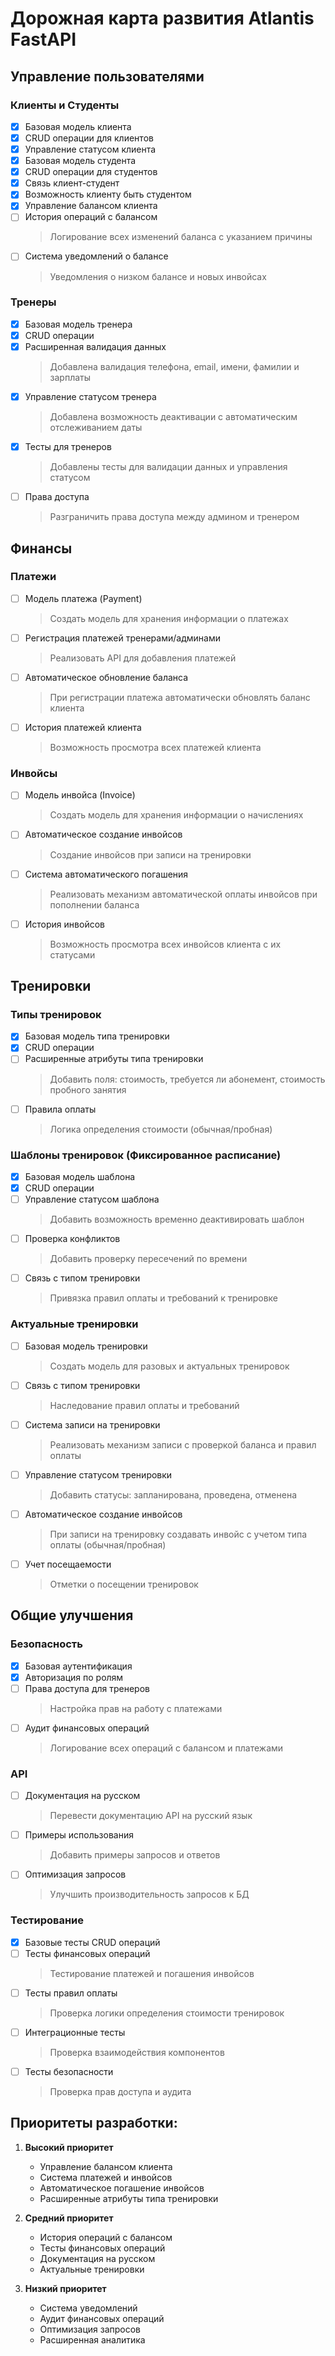 # Дорожная карта развития Atlantis FastAPI

## Управление пользователями

### Клиенты и Студенты
- [x] Базовая модель клиента
- [x] CRUD операции для клиентов
- [x] Управление статусом клиента
- [x] Базовая модель студента
- [x] CRUD операции для студентов
- [x] Связь клиент-студент
- [x] Возможность клиенту быть студентом
- [x] Управление балансом клиента
- [ ] История операций с балансом
  > Логирование всех изменений баланса с указанием причины
- [ ] Система уведомлений о балансе
  > Уведомления о низком балансе и новых инвойсах

### Тренеры
- [x] Базовая модель тренера
- [x] CRUD операции
- [x] Расширенная валидация данных
  > Добавлена валидация телефона, email, имени, фамилии и зарплаты
- [x] Управление статусом тренера
  > Добавлена возможность деактивации с автоматическим отслеживанием даты
- [x] Тесты для тренеров
  > Добавлены тесты для валидации данных и управления статусом
- [ ] Права доступа
  > Разграничить права доступа между админом и тренером

## Финансы

### Платежи
- [ ] Модель платежа (Payment)
  > Создать модель для хранения информации о платежах
- [ ] Регистрация платежей тренерами/админами
  > Реализовать API для добавления платежей
- [ ] Автоматическое обновление баланса
  > При регистрации платежа автоматически обновлять баланс клиента
- [ ] История платежей клиента
  > Возможность просмотра всех платежей клиента

### Инвойсы
- [ ] Модель инвойса (Invoice)
  > Создать модель для хранения информации о начислениях
- [ ] Автоматическое создание инвойсов
  > Создание инвойсов при записи на тренировки
- [ ] Система автоматического погашения
  > Реализовать механизм автоматической оплаты инвойсов при пополнении баланса
- [ ] История инвойсов
  > Возможность просмотра всех инвойсов клиента с их статусами

## Тренировки

### Типы тренировок
- [x] Базовая модель типа тренировки
- [x] CRUD операции
- [ ] Расширенные атрибуты типа тренировки
  > Добавить поля: стоимость, требуется ли абонемент, стоимость пробного занятия
- [ ] Правила оплаты
  > Логика определения стоимости (обычная/пробная)

### Шаблоны тренировок (Фиксированное расписание)
- [x] Базовая модель шаблона
- [x] CRUD операции
- [ ] Управление статусом шаблона
  > Добавить возможность временно деактивировать шаблон
- [ ] Проверка конфликтов
  > Добавить проверку пересечений по времени
- [ ] Связь с типом тренировки
  > Привязка правил оплаты и требований к тренировке

### Актуальные тренировки
- [ ] Базовая модель тренировки
  > Создать модель для разовых и актуальных тренировок
- [ ] Связь с типом тренировки
  > Наследование правил оплаты и требований
- [ ] Система записи на тренировки
  > Реализовать механизм записи с проверкой баланса и правил оплаты
- [ ] Управление статусом тренировки
  > Добавить статусы: запланирована, проведена, отменена
- [ ] Автоматическое создание инвойсов
  > При записи на тренировку создавать инвойс с учетом типа оплаты (обычная/пробная)
- [ ] Учет посещаемости
  > Отметки о посещении тренировок

## Общие улучшения

### Безопасность
- [x] Базовая аутентификация
- [x] Авторизация по ролям
- [ ] Права доступа для тренеров
  > Настройка прав на работу с платежами
- [ ] Аудит финансовых операций
  > Логирование всех операций с балансом и платежами

### API
- [ ] Документация на русском
  > Перевести документацию API на русский язык
- [ ] Примеры использования
  > Добавить примеры запросов и ответов
- [ ] Оптимизация запросов
  > Улучшить производительность запросов к БД

### Тестирование
- [x] Базовые тесты CRUD операций
- [ ] Тесты финансовых операций
  > Тестирование платежей и погашения инвойсов
- [ ] Тесты правил оплаты
  > Проверка логики определения стоимости тренировок
- [ ] Интеграционные тесты
  > Проверка взаимодействия компонентов
- [ ] Тесты безопасности
  > Проверка прав доступа и аудита

## Приоритеты разработки:

1. **Высокий приоритет**
   - Управление балансом клиента
   - Система платежей и инвойсов
   - Автоматическое погашение инвойсов
   - Расширенные атрибуты типа тренировки

2. **Средний приоритет**
   - История операций с балансом
   - Тесты финансовых операций
   - Документация на русском
   - Актуальные тренировки

3. **Низкий приоритет**
   - Система уведомлений
   - Аудит финансовых операций
   - Оптимизация запросов
   - Расширенная аналитика 
